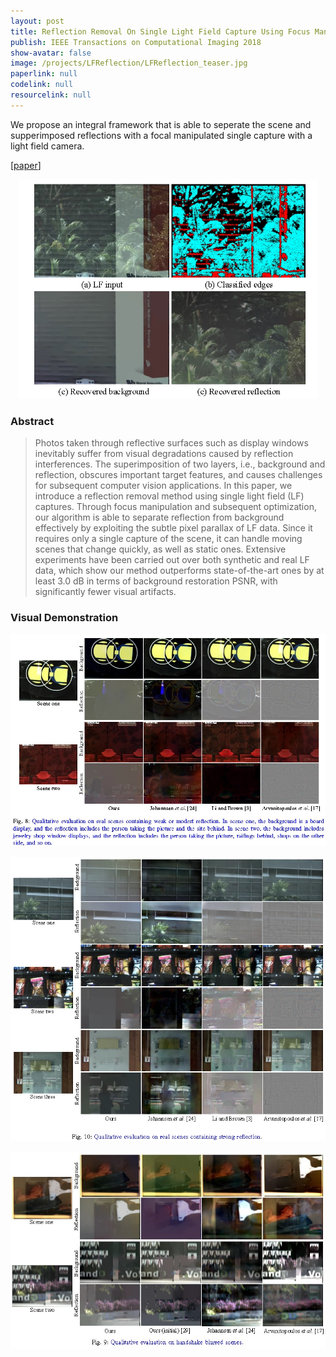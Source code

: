 ```yaml
---
layout: post
title: Reflection Removal On Single Light Field Capture Using Focus Manipulation 
publish: IEEE Transactions on Computational Imaging 2018
show-avatar: false
image: /projects/LFReflection/LFReflection_teaser.jpg
paperlink: null
codelink: null
resourcelink: null
---
```


We propose an integral framework that is able to seperate the scene and supperimposed reflections with a focal manipulated single capture with a light field camera.  
  
\[[paper](null)\]  
  

<p align="center">
<img src="/projects/LFReflection/LFReflection_teaser.jpg" width="480px"/>
</p>

### Abstract
> Photos taken through reflective surfaces such as display windows inevitably suffer from visual degradations caused by reflection interferences. The superimposition of two layers, i.e., background and reflection, obscures important target features, and causes challenges for subsequent computer vision applications. In this paper, we introduce a reflection removal method using single light field (LF) captures. Through focus manipulation and subsequent optimization, our algorithm is able to separate reflection from background effectively by exploiting the subtle pixel parallax of LF data. Since it requires only a single capture of the scene, it can handle moving scenes that change quickly, as well as static ones. Extensive experiments have been carried out over both synthetic and real LF data, which show our method outperforms state-of-the-art ones by at least 3.0 dB in terms of background restoration PSNR, with significantly fewer visual artifacts.

### Visual Demonstration
<p align="center">
  <img src= "/projects/LFReflection/LFRFoutput1.jpg" width="850px">
</p>
  
<p align="center">
  <img src= "/projects/LFReflection/LFRFoutput2.jpg" width="850px">
</p>
  
<p align="center">
  <img src= "/projects/LFReflection/LFRFoutput3.jpg" width="850px">
</p>
  
  
